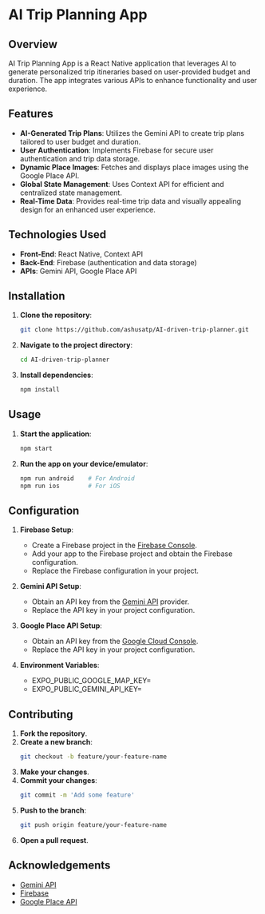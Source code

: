 # AI Trip Planning App

## Overview

AI Trip Planning App is a React Native application that leverages AI to generate personalized trip itineraries based on user-provided budget and duration. The app integrates various APIs to enhance functionality and user experience.

## Features

- **AI-Generated Trip Plans**: Utilizes the Gemini API to create trip plans tailored to user budget and duration.
- **User Authentication**: Implements Firebase for secure user authentication and trip data storage.
- **Dynamic Place Images**: Fetches and displays place images using the Google Place API.
- **Global State Management**: Uses Context API for efficient and centralized state management.
- **Real-Time Data**: Provides real-time trip data and visually appealing design for an enhanced user experience.

## Technologies Used

- **Front-End**: React Native, Context API
- **Back-End**: Firebase (authentication and data storage)
- **APIs**: Gemini API, Google Place API

## Installation

1. **Clone the repository**:
    ```sh
    git clone https://github.com/ashusatp/AI-driven-trip-planner.git
    ```
2. **Navigate to the project directory**:
    ```sh
    cd AI-driven-trip-planner
    ```
3. **Install dependencies**:
    ```sh
    npm install
    ```

## Usage

1. **Start the application**:
    ```sh
    npm start
    ```
2. **Run the app on your device/emulator**:
    ```sh
    npm run android    # For Android
    npm run ios        # For iOS
    ```

## Configuration

1. **Firebase Setup**:
   - Create a Firebase project in the [Firebase Console](https://console.firebase.google.com/).
   - Add your app to the Firebase project and obtain the Firebase configuration.
   - Replace the Firebase configuration in your project.

2. **Gemini API Setup**:
   - Obtain an API key from the [Gemini API](https://example.com/gemini-api) provider.
   - Replace the API key in your project configuration.

3. **Google Place API Setup**:
   - Obtain an API key from the [Google Cloud Console](https://console.cloud.google.com/).
   - Replace the API key in your project configuration.

4. **Environment Variables**:
   - EXPO_PUBLIC_GOOGLE_MAP_KEY= 
   - EXPO_PUBLIC_GEMINI_API_KEY=

## Contributing

1. **Fork the repository**.
2. **Create a new branch**:
    ```sh
    git checkout -b feature/your-feature-name
    ```
3. **Make your changes**.
4. **Commit your changes**:
    ```sh
    git commit -m 'Add some feature'
    ```
5. **Push to the branch**:
    ```sh
    git push origin feature/your-feature-name
    ```
6. **Open a pull request**.

## Acknowledgements

- [Gemini API](https://example.com/gemini-api)
- [Firebase](https://firebase.google.com/)
- [Google Place API](https://developers.google.com/places/web-service/overview)
